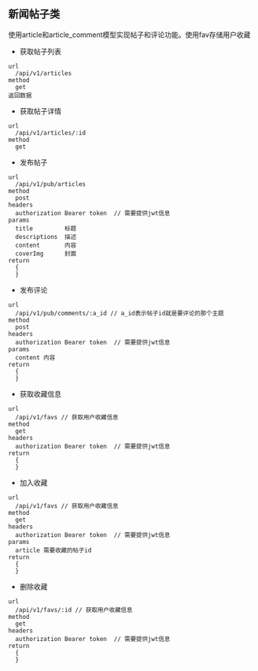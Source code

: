 ## 新闻帖子类

使用article和article_comment模型实现帖子和评论功能。使用fav存储用户收藏

- 获取帖子列表

```
url
  /api/v1/articles
method
  get
返回数据

```

- 获取帖子详情

```
url
  /api/v1/articles/:id
method
  get
```

- 发布帖子

```
url
  /api/v1/pub/articles
method
  post
headers
  authorization Bearer token  // 需要提供jwt信息
params
  title         标题
  descriptions  描述
  content       内容
  coverImg      封面
return
  {
  }
```

- 发布评论

```
url
  /api/v1/pub/comments/:a_id // a_id表示帖子id就是要评论的那个主题
method
  post
headers
  authorization Bearer token  // 需要提供jwt信息
params
  content 内容
return
  {
  }
```

- 获取收藏信息

```
url
  /api/v1/favs // 获取用户收藏信息
method
  get
headers
  authorization Bearer token  // 需要提供jwt信息
return
  {
  }
```

- 加入收藏

```
url
  /api/v1/favs // 获取用户收藏信息
method
  get
headers
  authorization Bearer token  // 需要提供jwt信息
params
  article 需要收藏的帖子id
return
  {
  }
```

- 删除收藏

```
url
  /api/v1/favs/:id // 获取用户收藏信息
method
  get
headers
  authorization Bearer token  // 需要提供jwt信息
return
  {
  }
```

